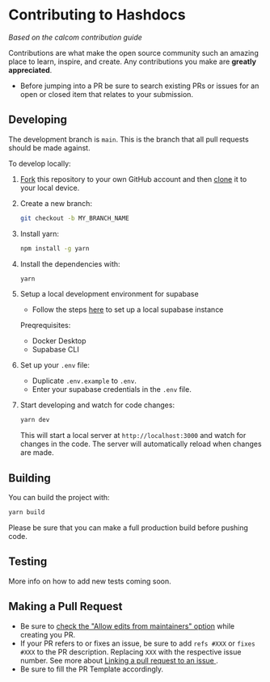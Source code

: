 # Contributing to Hashdocs

_Based on the calcom contribution guide_

Contributions are what make the open source community such an amazing place to learn, inspire, and create. Any contributions you make are **greatly appreciated**.

- Before jumping into a PR be sure to search existing PRs or issues for an open or closed item that relates to your submission.

## Developing

The development branch is `main`. This is the branch that all pull requests should be made against. 

To develop locally:

1. [Fork](https://help.github.com/articles/fork-a-repo/) this repository to your
   own GitHub account and then
   [clone](https://help.github.com/articles/cloning-a-repository/) it to your local device.
2. Create a new branch:

   ```sh
   git checkout -b MY_BRANCH_NAME
   ```

3. Install yarn:

   ```sh
   npm install -g yarn
   ```

4. Install the dependencies with:

   ```sh
   yarn
   ```

5. Setup a local development environment for supabase

    - Follow the steps [here](https://supabase.com/docs/guides/getting-started/local-development) to set up a local supabase instance

    Preqrequisites:
    - Docker Desktop
    - Supabase CLI

5. Set up your `.env` file:

   - Duplicate `.env.example` to `.env`.
   - Enter your supabase credentials in the `.env` file.

6. Start developing and watch for code changes:

   ```sh
   yarn dev
   ```

   This will start a local server at `http://localhost:3000` and watch for changes in the code. The server will automatically reload when changes are made.

## Building

You can build the project with:

```bash
yarn build
```

Please be sure that you can make a full production build before pushing code.

## Testing

More info on how to add new tests coming soon.

## Making a Pull Request

- Be sure to [check the "Allow edits from maintainers" option](https://docs.github.com/en/pull-requests/collaborating-with-pull-requests/working-with-forks/allowing-changes-to-a-pull-request-branch-created-from-a-fork) while creating you PR.
- If your PR refers to or fixes an issue, be sure to add `refs #XXX` or `fixes #XXX` to the PR description. Replacing `XXX` with the respective issue number. See more about [Linking a pull request to an issue
  ](https://docs.github.com/en/issues/tracking-your-work-with-issues/linking-a-pull-request-to-an-issue).
- Be sure to fill the PR Template accordingly.
